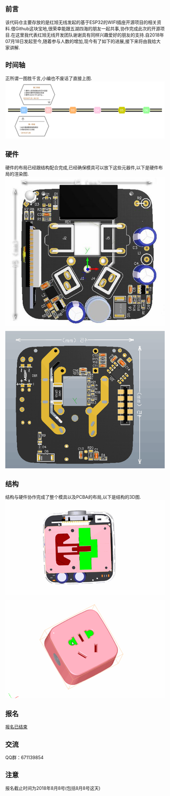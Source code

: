 ## 前言
该代码仓主要存放的是红旭无线发起的基于ESP32的WIFI插座开源项目的相关资料.借Github这块宝地,很荣幸能跟五湖四海的朋友一起共事,协作完成此次的开源项目.在这里我代表红旭无线开发团队谢谢具有同样兴趣爱好的朋友的支持.自2018年07月18日发起至今,随着参与人数的增加,现今有了如下的进展,接下来将由我给大家讲解.

## 时间轴
正所谓一图胜千言,小编也不废话了直接上图.
![](https://raw.githubusercontent.com/xiaolongba/picture/master/wifi%E5%BC%80%E6%BA%90%E6%8F%92%E5%BA%A7%E6%97%B6%E9%97%B4%E8%BD%B4.svg?sanitize=true)

## 硬件
硬件的布局已经跟结构配合完成,已经确保模具可以放下这些元器件,以下是硬件布局的渲染图.
![](https://raw.githubusercontent.com/xiaolongba/picture/master/wifi%E6%8F%92%E5%BA%A7%E5%B8%83%E5%B1%80%E6%AD%A3%E9%9D%A2.jpg)

![](https://raw.githubusercontent.com/xiaolongba/picture/master/wifi%E6%8F%92%E5%BA%A7%E5%B8%83%E5%B1%80%E8%83%8C%E9%9D%A2.png)

## 结构
结构与硬件协作完成了整个模具以及PCBA的布局,以下是结构的3D图.
![](https://raw.githubusercontent.com/xiaolongba/picture/master/%E6%8F%92%E5%BA%A7%E5%86%85%E9%83%A83D%E5%9B%BE.gif)

![](https://raw.githubusercontent.com/xiaolongba/picture/master/%E6%8F%92%E5%BA%A7%E5%A4%96%E9%83%A83D%E5%9B%BE.gif)


## 报名
[报名已结束](http://bbs.wireless-tech.cn/forum.php?mod=viewthread&tid=169)

## 交流
QQ群：671139854


## 注意
报名截止时间为2018年8月8号(包括8月8号这天)
